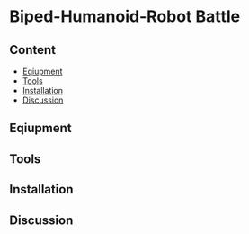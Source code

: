 # Biped-Humanoid-Robot Battle

## Content
  * [Eqiupment](#Equipment)
  * [Tools](#Tools)
  * [Installation](#Installation)
  * [Discussion](#Discussion)
## Eqiupment



[Robosmart Technology]:http://robosmart.com.tw/zh-tw/classes_con.php?id=NDU=


## Tools




## Installation























## Discussion
